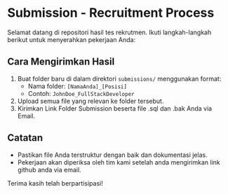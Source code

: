 # Submission - Recruitment Process

Selamat datang di repositori hasil tes rekrutmen. Ikuti langkah-langkah berikut untuk menyerahkan pekerjaan Anda:

## Cara Mengirimkan Hasil
1. Buat folder baru di dalam direktori `submissions/` menggunakan format:
   - Nama folder: `[NamaAnda]_[Posisi]`
   - Contoh: `JohnDoe_FullStackDeveloper`
2. Upload semua file yang relevan ke folder tersebut.
3. Kirimkan Link Folder Submission beserta file .sql dan .bak Anda via Email.

## Catatan
- Pastikan file Anda terstruktur dengan baik dan dokumentasi jelas.
- Pekerjaan akan diperiksa oleh tim kami setelah anda mengirimkan link github anda via email.

Terima kasih telah berpartisipasi!
